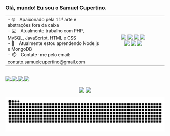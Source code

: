 ### Olá, mundo! Eu sou o Samuel Cupertino.

  
<table>
    <tr>
        <td width="60%">
            - 🤓&emsp;Apaixonado pela 11ª arte e abstrações fora da caixa <br>
            - 💻&emsp;Atualmente trabalho com PHP, MySQL, JavaScript, HTML e CSS <br>
            - 🌱&emsp;Atualmente estou aprendendo Node.js e MongoDB <br>
            - 📫&emsp;Contate-me pelo email: contato.samuelcupertino@gmail.com <br>
        </td>
        <td width="39%">
            <div align="center">
                <img width="50" src="https://cdn.jsdelivr.net/gh/devicons/devicon/icons/php/php-plain.svg" />
                <img width="50" src="https://cdn.jsdelivr.net/gh/devicons/devicon/icons/mysql/mysql-original-wordmark.svg" />
                <img width="50" src="https://cdn.jsdelivr.net/gh/devicons/devicon/icons/javascript/javascript-plain.svg" />
                <img width="50" src="https://cdn.jsdelivr.net/gh/devicons/devicon/icons/html5/html5-plain-wordmark.svg" />
            </div>
            <div align="center">
                <img width="50" src="https://cdn.jsdelivr.net/gh/devicons/devicon/icons/css3/css3-plain-wordmark.svg" />
                <img width="50" src="https://cdn.jsdelivr.net/gh/devicons/devicon/icons/nodejs/nodejs-plain.svg" />
                <img width="50" src="https://cdn.jsdelivr.net/gh/devicons/devicon/icons/mongodb/mongodb-plain-wordmark.svg" />
            </div>
        </td>
    </tr>
</table>

<br>
  
<div>
  <a href="https://www.linkedin.com/in/samuel-cupertino-618ba3218/" target="_blank">
    <img align="center" src="https://img.shields.io/badge/LinkedIn-0077B5?style=for-the-badge&logo=linkedin&logoColor=white" />
  </a>
  <a href="https://codepen.io/samuelCupertino" target="_blank">
    <img align="center" width="73" src="https://lh5.googleusercontent.com/iA6XX08TUnQJg_NMCUcZZIc9ssd-gdiPOpJNy3I4aDwdcNrzZ9FEfrJCkiuwwUbYxfeWacYtKuyu32kvCG13OoQWR7c9B_-F2E8UF9SXQnN9uEXh29XA5hueDN4XNEpb5F-azgpV" />
  </a>    
  <a href="mailto:contato.samuelcupertino@gmail.com">
    <img align="center" src="https://img.shields.io/badge/Gmail-D14836?style=for-the-badge&logo=gmail&logoColor=white" />
  </a>  
  <a href="https://www.instagram.com/samuelcupertino.dev" target="_blank">
    <img align="center" src="https://img.shields.io/badge/Instagram-E4405F?style=for-the-badge&logo=instagram&logoColor=white" />
  </a>
</div>

<br>

<div align="center">
  <a href="https://github.com/anuraghazra/github-readme-stats">
    <img align="center" src="https://github-readme-stats.vercel.app/api?username=samuelCupertino&show_icons=true&theme=tokyonight" />
  </a>
  <a href="https://github.com/anuraghazra/convoychat">
    <img align="center" src="https://github-readme-stats.vercel.app/api/top-langs/?username=samuelCupertino&layout=compact&theme=tokyonight" />
  </a>
</div>

![Snake animation](https://github.com/samuelCupertino/samuelCupertino/blob/output/github-contribution-grid-snake.svg) 

